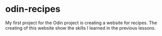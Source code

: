 # odin-recipes
My first project for the Odin project is creating a website for recipes. The creating of this website show the skills I learned in the previous lessons. 